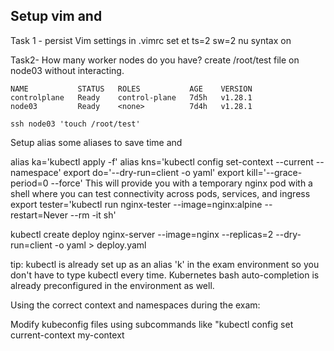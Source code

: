 ## Setup vim and 

Task 1 - persist Vim settings in .vimrc
set et ts=2 sw=2 nu
syntax on



Task2- How many worker nodes do you have? create /root/test file on node03 without interacting.

```
NAME           STATUS   ROLES           AGE    VERSION
controlplane   Ready    control-plane   7d5h   v1.28.1
node03         Ready    <none>          7d4h   v1.28.1
```
```
ssh node03 'touch /root/test'
```

Setup alias some aliases to save time and 


alias ka='kubectl apply -f'
alias kns='kubectl config set-context --current --namespace'
export do='--dry-run=client -o yaml'
export kill='--grace-period=0 --force'
This will provide you with a temporary nginx pod with a shell where you can test connectivity across pods, services, and ingress
export tester='kubectl run nginx-tester --image=nginx:alpine --restart=Never --rm -it sh'


kubectl create deploy nginx-server --image=nginx --replicas=2 --dry-run=client -o yaml > deploy.yaml



tip: kubectl is already set up as an alias 'k' in the exam environment so you don't have to type kubectl every time. Kubernetes bash auto-completion is already preconfigured in the environment as well.



Using the correct context and namespaces during the exam:

Modify kubeconfig files using subcommands like "kubectl config set current-context my-context